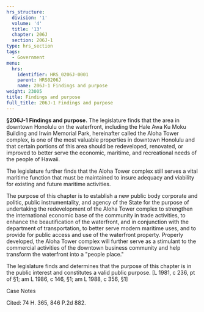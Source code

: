 ```yaml
---
hrs_structure:
  division: '1'
  volume: '4'
  title: '13'
  chapter: 206J
  section: 206J-1
type: hrs_section
tags:
  - Government
menu:
  hrs:
    identifier: HRS_0206J-0001
    parent: HRS0206J
    name: 206J-1 Findings and purpose
weight: 23005
title: Findings and purpose
full_title: 206J-1 Findings and purpose
---
```

**§206J-1 Findings and purpose.** The legislature finds that the area in downtown Honolulu on the waterfront, including the Hale Awa Ku Moku Building and Irwin Memorial Park, hereinafter called the Aloha Tower complex, is one of the most valuable properties in downtown Honolulu and that certain portions of this area should be redeveloped, renovated, or improved to better serve the economic, maritime, and recreational needs of the people of Hawaii.

The legislature further finds that the Aloha Tower complex still serves a vital maritime function that must be maintained to insure adequacy and viability for existing and future maritime activities.

The purpose of this chapter is to establish a new public body corporate and politic, public instrumentality, and agency of the State for the purpose of undertaking the redevelopment of the Aloha Tower complex to strengthen the international economic base of the community in trade activities, to enhance the beautification of the waterfront, and in conjunction with the department of transportation, to better serve modern maritime uses, and to provide for public access and use of the waterfront property. Properly developed, the Aloha Tower complex will further serve as a stimulant to the commercial activities of the downtown business community and help transform the waterfront into a "people place."

The legislature finds and determines that the purpose of this chapter is in the public interest and constitutes a valid public purpose. [L 1981, c 236, pt of §1; am L 1986, c 146, §1; am L 1988, c 356, §1]

Case Notes

Cited: 74 H. 365, 846 P.2d 882.